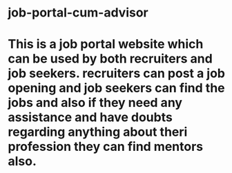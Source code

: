 # job-portal-cum-advisor
# This is a job portal website which can be used by  both recruiters and job seekers. recruiters can post a job opening and job seekers can find the jobs and also if they need any assistance and have doubts regarding anything about theri profession they can find mentors also.
